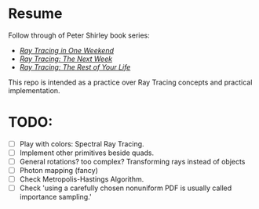 # Resume

Follow through of Peter Shirley book series:
- [_Ray Tracing in One Weekend_](https://raytracing.github.io/books/RayTracingInOneWeekend.html)
- [_Ray Tracing: The Next Week_](https://raytracing.github.io/books/RayTracingTheNextWeek.html)
- [_Ray Tracing: The Rest of Your Life_](https://raytracing.github.io/books/RayTracingTheRestOfYourLife.html)

This repo is intended as a practice over Ray Tracing concepts and practical implementation.

# TODO:
- [ ] Play with colors: Spectral Ray Tracing.
- [ ] Implement other primitives beside quads.
- [ ] General rotations? too complex? Transforming rays instead of objects
- [ ] Photon mapping (fancy)
- [ ] Check Metropolis-Hastings Algorithm.
- [ ] Check 'using a carefully chosen nonuniform PDF is usually called importance sampling.'